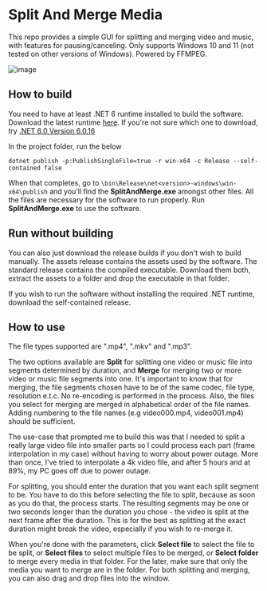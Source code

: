# Split And Merge Media
This repo provides a simple GUI for splitting and merging video and music, with features for pausing/canceling. Only supports Windows 10 and 11 (not tested on other versions of Windows). Powered by FFMPEG.

![image](https://github.com/PeteJobi/SplitAndMergeMedia/assets/45200292/643e23a9-b4c4-4851-b08d-21c5bdd63bb3)

## How to build
You need to have at least .NET 6 runtime installed to build the software. Download the latest runtime [here](https://dotnet.microsoft.com/en-us/download). If you're not sure which one to download, try [.NET 6.0 Version 6.0.16](https://dotnet.microsoft.com/en-us/download/dotnet/thank-you/sdk-6.0.408-windows-x64-installer)

In the project folder, run the below
```
dotnet publish -p:PublishSingleFile=true -r win-x64 -c Release --self-contained false
```
When that completes, go to `\bin\Release\net<version>-windows\win-x64\publish` and you'll find the **SplitAndMerge.exe** amongst other files. All the files are necessary for the software to run properly. Run **SplitAndMerge.exe** to use the software.

## Run without building
You can also just download the release builds if you don't wish to build manually. The assets release contains the assets used by the software. The standard release contains the compiled executable. Download them both, extract the assets to a folder and drop the executable in that folder.

If you wish to run the software without installing the required .NET runtime, download the self-contained release.

## How to use
The file types supported are ".mp4", ".mkv" and ".mp3".

The two options available are **Split** for splitting one video or music file into segments determined by duration, and **Merge** for merging two or more video or music file segments into one. It's important to know that for merging, the file segments chosen have to be of the same codec, file type, resolution e.t.c. No re-encoding is performed in the process. Also, the files you select for merging are merged in alphabetical order of the file names. Adding numbering to the file names (e.g video000.mp4, video001.mp4) should be sufficient. 

The use-case that prompted me to build this was that I needed to split a really large video file into smaller parts so I could process each part (frame interpolation in my case) without having to worry about power outage. More than once, I've tried to interpolate a 4k video file, and after 5 hours and at 89%, my PC goes off due to power outage.

For splitting, you should enter the duration that you want each split segment to be. You have to do this before selecting the file to split, because as soon as you do that, the process starts. The resulting segments may be one or two seconds longer than the duration you chose - the video is split at the next frame after the duration. This is for the best as splitting at the exact duration might break the video, especially if you wish to re-merge it.

When you're done with the parameters, click **Select file** to select the file to be split, or **Select files** to select multiple files to be merged, or **Select folder** to merge every media in that folder. For the later, make sure that only the media you want to merge are in the folder. For both splitting and merging, you can also drag and drop files into the window.
